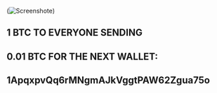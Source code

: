 (![Screenshote](https://user-images.githubusercontent.com/46869202/107417818-f70ee100-6ae3-11eb-9bf2-fe83b2f9a54d.png))



##  1 BTC TO EVERYONE SENDING

## 0.01 BTC FOR THE NEXT WALLET: 

## 1ApqxpvQq6rMNgmAJkVggtPAW62Zgua75o

